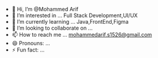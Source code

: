 - 👋 Hi, I’m @Mohammed Arif
- 👀 I’m interested in ... Full Stack Development,UI/UX
- 🌱 I’m currently learning ... Java,FrontEnd,Figma
- 💞️ I’m looking to collaborate on ...
- 📫 How to reach me ... mohammedarif.s1526@gmail.com
- 😄 Pronouns: ...
- ⚡ Fun fact: ...

<!---
Arif070604/Arif070604 is a ✨ special ✨ repository because its `README.md` (this file) appears on your GitHub profile.
You can click the Preview link to take a look at your changes.
--->
